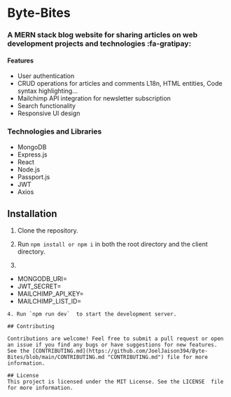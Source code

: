 # Byte-Bites

### A MERN stack blog website for sharing articles on web development projects and technologies :fa-gratipay:

#### Features

- User authentication
- CRUD operations for articles and comments L18n, HTML entities, Code syntax highlighting...
- Mailchimp API integration for newsletter subscription
- Search functionality
- Responsive UI design

### Technologies and Libraries

- MongoDB
- Express.js
- React
- Node.js
- Passport.js
- JWT
- Axios

## Installation
1. Clone the repository.
2. Run `npm install or npm i` in both the root directory and the client directory.

3. ```javascript
 - MONGODB_URI=<your MongoDB URI>
 - JWT_SECRET=<your JWT secret>
 - MAILCHIMP_API_KEY=<your Mailchimp API key>
 - MAILCHIMP_LIST_ID=<your Mailchimp list ID>
```
4. Run `npm run dev`  to start the development server.

## Contributing

Contributions are welcome! Feel free to submit a pull request or open an issue if you find any bugs or have suggestions for new features. See the [CONTRIBUTING.md](https://github.com/JoelJaison394/Byte-Bites/blob/main/CONTRIBUTING.md "CONTRIBUTING.md") file for more information.

## License
This project is licensed under the MIT License. See the LICENSE  file for more information.
